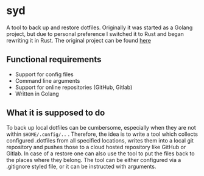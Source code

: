 # syd
A tool to back up and restore dotfiles. Originally it was started as a Golang project, but due to personal preference I switched it to Rust and began rewriting it in Rust. The original project can be found [here](https://github.com/inverse-d/syd_go)

## Functional requirements
- Support for config files
- Command line arguments
- Support for online repositories (GitHub, Gitlab)
- Written in Golang

## What it is supposed to do
To back up local dotfiles can be cumbersome, especially when they are not within `$HOME/.config/..` . Therefore, the idea is to write a tool which collects configured .dotfiles from all specified locations, writes them into a local git repository and pushes those to a cloud hosted repository like GitHub or Gitlab. In case of a restore one can also use the tool to put the files back to the places where they belong. The tool can be either configured via a .gitignore styled file, or it can be instructed with arguments. 


